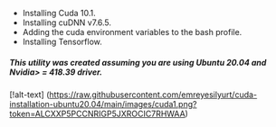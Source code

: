 * Installing Cuda 10.1.
* Installing cuDNN v7.6.5.
* Adding the cuda environment variables to the bash profile.
* Installing Tensorflow.

##### This utility was created assuming you are using Ubuntu 20.04 and Nvidia> = 418.39 driver.
[!alt-text]
(https://raw.githubusercontent.com/emreyesilyurt/cuda-installation-ubuntu20.04/main/images/cuda1.png?token=ALCXXP5PCCNRIGP5JXROCIC7RHWAA)
